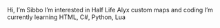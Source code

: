 Hi, I’m Sibbo
I’m interested in Half Life Alyx custom maps and coding
I’m currently learning HTML, C#, Python, Lua
